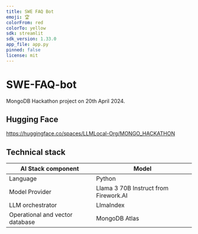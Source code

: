 ```yaml
---
title: SWE FAQ Bot
emoji: 🏆
colorFrom: red
colorTo: yellow
sdk: streamlit
sdk_version: 1.33.0
app_file: app.py
pinned: false
license: mit
---
```

# SWE-FAQ-bot
MongoDB Hackathon project on 20th April 2024.

## Hugging Face
https://huggingface.co/spaces/LLMLocal-Org/MONGO_HACKATHON

## Technical stack

|AI Stack component| Model|
| ------ | ---  | 
|Language| Python |
|Model Provider| Llama 3 70B Instruct from Firework.AI|
|LLM orchestrator| LlmaIndex|
|Operational and vector database| MongoDB Atlas|